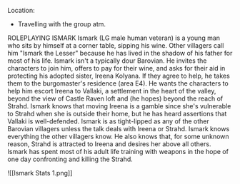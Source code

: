 Location:
* Travelling with the group atm.

ROLEPLAYING ISMARK 
Ismark (LG male human veteran) is a young man who sits by himself at a corner table, sipping his wine. Other villagers call him "lsmark the Lesser" because he has lived in the shadow of his father for most of his life. Ismark isn't a typically dour Barovian. He invites the characters to join him, offers to pay for their wine, and asks for their aid in protecting his adopted sister, Ireena Kolyana. If they agree to help, he takes them to the burgomaster's residence (area E4). He wants the characters to help him escort Ireena to Vallaki, a settlement in the heart of the valley, beyond the view of Castle Raven loft and (he hopes) beyond the reach of Strahd. Ismark knows that moving Ireena is a gamble since she's vulnerable to Strahd when she is outside their home, but he has heard assertions that Vallaki is well-defended. Ismark is as tight-lipped as any of the other Barovian villagers unless the talk deals with Ireena or Strahd. Ismark knows everything the other villagers know. He also knows that, for some unknown reason, Strahd is attracted to Ireena and desires her above all others. Ismark has spent most of his adult life training with weapons in the hope of one day confronting and killing the Strahd. 

![[Ismark Stats 1.png]]
